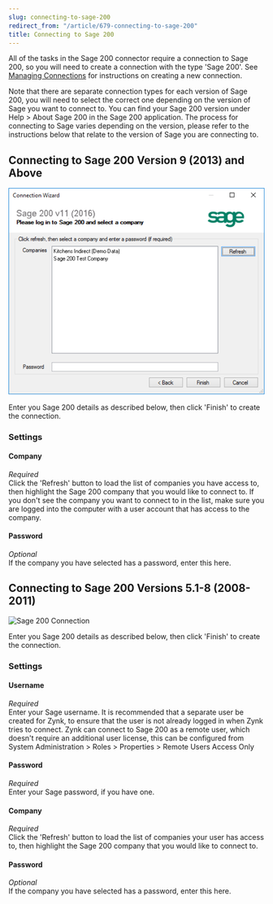 ```yaml
---
slug: connecting-to-sage-200
redirect_from: "/article/679-connecting-to-sage-200"
title: Connecting to Sage 200
---
```

All of the tasks in the Sage 200 connector require a connection to Sage 200, so you will need to create a connection with the type 'Sage 200'. See [Managing Connections](managing-connections) for instructions on creating a new connection.

Note that there are separate connection types for each version of Sage 200, you will need to select the correct one depending on the version of Sage you want to connect to. You can find your Sage 200 version under Help > About Sage 200 in the Sage 200 application. The process for connecting to Sage varies depending on the version, please refer to the instructions below that relate to the version of Sage you are connecting to.

## Connecting to Sage 200 Version 9 (2013) and Above

![Sage 200 Connection](/assets/images/sage-200/sage_200_connection_v11.png)

Enter you Sage 200 details as described below, then click 'Finish' to create the connection.

### Settings
#### Company
_Required_  
Click the 'Refresh' button to load the list of companies you have access to, then highlight the Sage 200 company that you would like to connect to. If you don't see the company you want to connect to in the list, make sure you are logged into the computer with a user account that has access to the company.	  

#### Password
_Optional_  
If the company you have selected has a password, enter this here.

## Connecting to Sage 200 Versions 5.1-8 (2008-2011)

![Sage 200 Connection](/assets/images/sage200/sage_200_connection.png)

Enter you Sage 200 details as described below, then click 'Finish' to create the connection.

### Settings
#### Username
_Required_  
Enter your Sage username. It is recommended that a separate user be created for Zynk, to ensure that the user is not already logged in when Zynk tries to connect. Zynk can connect to Sage 200 as a remote user, which doesn't require an additional user license, this can be configured from System Administration > Roles > Properties > Remote Users Access Only

#### Password
_Required_  
Enter your Sage password, if you have one.

#### Company
_Required_  
Click the 'Refresh' button to load the list of companies your user has access to, then highlight the Sage 200 company that you would like to connect to.

#### Password
_Optional_  
If the company you have selected has a password, enter this here.